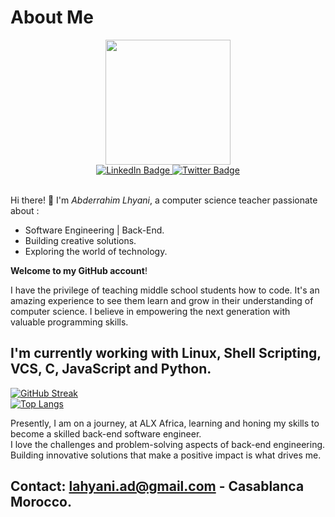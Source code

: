 # About Me

<div id="header" align="center">
  <img src="https://media.giphy.com/media/Cg9oeBXqFayCq26ggf/giphy.gif" width="200"/>
  <div id="badges">
    <a href="https://linkedin.com/in/aderhm">
      <img src="https://img.shields.io/badge/LinkedIn-blue?style=for-the-badge&logo=linkedin&logoColor=white" alt="LinkedIn Badge"/>
    </a>
    <a href="https://twitter.com/aaderhm">
      <img src="https://img.shields.io/badge/Twitter-blue?style=for-the-badge&logo=twitter&logoColor=white" alt="Twitter Badge"/>
    </a>
  </div>
</div>
<br />

<p>
  Hi there! 👋 I'm <i>Abderrahim Lhyani</i>, a computer science teacher passionate about :
    <ul>
      <li>Software Engineering | Back-End.</li>
      <li>Building creative solutions.</li>
      <li>Exploring the world of technology.</li>
    </ul>
    <b>Welcome to my GitHub account</b>!
</p>
<p>
  I have the privilege of teaching middle school students how to code. It's an amazing experience to see them learn and grow in their understanding of computer science. I believe in empowering the next generation with valuable programming skills.
</p>

## I'm currently working with Linux, Shell Scripting, VCS, C, JavaScript and Python.

[![GitHub Streak](http://github-readme-streak-stats.herokuapp.com?user=aderhm&exclude_days=Sun%2CSat)](https://git.io/streak-stats)
<br />
[![Top Langs](https://github-readme-stats.vercel.app/api/top-langs/?username=aderhm&layout=compact&theme=vision-friendly-dark)](https://github.com/anuraghazra/github-readme-stats)

Presently, I am on a journey, at ALX Africa, learning and honing my skills to become a skilled back-end software engineer.<br />
I love the challenges and problem-solving aspects of back-end engineering. Building innovative solutions that make a positive impact is what drives me.

## Contact:  lahyani.ad@gmail.com - Casablanca Morocco.
